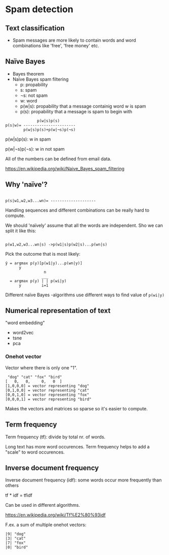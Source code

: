 # Spam detection

## Text classification
- Spam messages are more likely to contain words and word combinations like 'free', 'free money' etc.

## Naïve Bayes

- Bayes theorem
- Naïve Bayes spam filtering    
    - p: propability
    - s: spam
    - ¬s: not spam
    - w: word
    - p(w|s): propability that a message containig word w is spam
    - p(s): propability that a message is spam to begin with

```
              p(w|s)p(s)
p(s|w)= -----------------------
        p(w|s)p(s)+p(w|¬s)p(¬s)
```

p(w|s)p(s): w in spam

p(w|¬s)p(¬s): w in not spam

All of the numbers can be defined from email data.

https://en.wikipedia.org/wiki/Naive_Bayes_spam_filtering

## Why 'naïve'?
```

p(s|w1,w2,w3...wn)= --------------------

```
Handling sequences and different combinations can be really hard to compute.

We should 'naïvely' assume that all the words are independent. Sho we can split it like this:
```

p(w1,w2,w3...wn|s) ->p(w1|s)p(w2|s)...p(wn|s) 

```

Pick the outcome that is most likely:
```
ŷ = argmax p(y)[p(w1|y)...p(wn|y)]
      y
                 n
                ___
  = argmax p(y) | | p(wi|y)
      y         i=1
```
Different naïve Bayes -algorithms use different ways to find value of `p(wi|y)`

## Numerical representation of text
"word embedding"
- word2vec
- tsne
- pca

### Onehot vector
Vector where there is only one "1".

```
 "dog" "cat" "fox" "bird"
[   0,   0,     0,   0  ]
[1,0,0,0] = vector representing "dog"
[0,1,0,0] = vector representing "cat"
[0,0,1,0] = vector representing "fox"
[0,0,0,1] = vector representing "bird"
```
Makes the vectors and matrices so sparse so it's easier to compute.

## Term frequency

Term frequency (tf): divide by total nr. of words. 

Long text has more word occurences. Term frequency helps to add a "scale" to word occurences.

## Inverse document frequency
Inverse document frequency (idf): some words occur more frequently than others

tf * idf = tfidf

Can be used in different algorithms.

https://en.wikipedia.org/wiki/Tf%E2%80%93idf

F.ex. a sum of multiple onehot vectors: 
```
|9| "dog"
|3| "cat"
|7| "fox"
|0| "bird"
```
